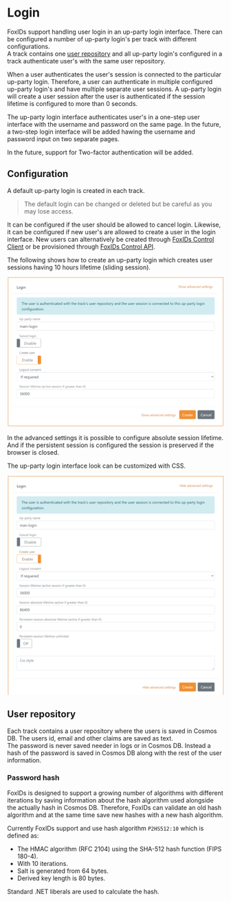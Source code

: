 # Login
FoxIDs support handling user login in an up-party login interface. There can be configured a number of up-party login's per track with different configurations.   
A track contains one [user repository](#user-repository) and all up-party login's configured in a track authenticate user's with the same user repository.

When a user authenticates the user's session is connected to the particular up-party login. Therefore, a user can authenticate in multiple configured up-party login's and have multiple separate user sessions. A up-party login will create a user session after the user is authenticated if the session lifetime is configured to more than 0 seconds.

The up-party login interface authenticates user's in a one-step user interface with the username and password on the same page. In the future, a two-step login interface will be added hawing the username and password input on two separate pages.

In the future, support for Two-factor authentication will be added.

## Configuration
A default up-party login is created in each track. 

> The default login can be changed or deleted but be careful as you may lose access.

It can be configured if the user should be allowed to cancel login. Likewise, it can be configured if new user's are allowed to create a user in the login interface. New users can alternatively be created through [FoxIDs Control Client](control.md#foxids-control-client) or be provisioned through [FoxIDs Control API](control.md#foxids-control-api).

The following shows how to create an up-party login which creates user sessions having 10 hours lifetime (sliding session).

![Configure Login](images/configure-login.png)

In the advanced settings it is possible to configure absolute session lifetime.  
And if the persistent session is configured the session is preserved if the browser is closed.

The up-party login interface look can be customized with CSS.

![Configure Login](images/configure-login-advanced.png)


## User repository 
Each track contains a user repository where the users is saved in Cosmos DB. The users id, email and other claims are saved as text.  
The password is never saved needer in logs or in Cosmos DB. Instead a hash of the password is saved in Cosmos DB along with the rest of the user information.

### Password hash
FoxIDs is designed to support a growing number of algorithms with different iterations by saving information about the hash algorithm used alongside the actually hash in Cosmos DB. Therefore, FoxIDs can validate an old hash algorithm and at the same time save new hashes with a new hash algorithm.

Currently FoxIDs support and use hash algorithm `P2HS512:10` which is defined as:

- The HMAC algorithm (RFC 2104) using the SHA-512 hash function (FIPS 180-4).
- With 10 iterations.
- Salt is generated from 64 bytes.
- Derived key length is 80 bytes.

Standard .NET liberals are used to calculate the hash.
